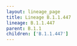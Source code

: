 ```yaml
---
layout: lineage_page
title: Lineage B.1.1.447
lineage: B.1.1.447
parent: B.1.1
children: ['B.1.1.447']
---
```

